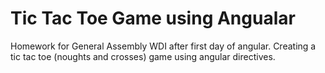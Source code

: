 # Tic Tac Toe Game using Angualar

Homework for General Assembly WDI after first day of angular. Creating a tic tac toe (noughts and crosses) game using angular directives.
